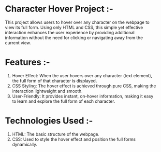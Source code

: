 # Character Hover Project :-

This project allows users to hover over any character on the webpage to view its full form. Using only HTML and CSS, this simple yet effective interaction enhances the user experience by providing additional information without the need for clicking or navigating away from the current view.

# Features :-

1. Hover Effect: When the user hovers over any character (text element), the full form of that character is displayed.
2. CSS Styling: The hover effect is achieved through pure CSS, making the interaction lightweight and smooth.
3. User-Friendly: It provides instant, on-hover information, making it easy to learn and explore the full form of each character.

# Technologies Used :-

1. HTML: The basic structure of the webpage.
2. CSS: Used to style the hover effect and position the full forms dynamically.
